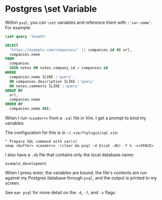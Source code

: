 # Postgres \set Variable

Within `psql`,
you can `\set` variables and reference them with `:'var-name'`.
For example:

```sql
\set query '%SaaS%'

SELECT
  'https://example.com/companies/' || companies.id AS url,
  companies.name
FROM
  companies
  JOIN notes ON notes.company_id = companies.id
WHERE
  companies.name ILIKE :'query'
  OR companies.description ILIKE :'query'
  OR notes.comments ILIKE :'query'
GROUP BY
  url,
  companies.name
ORDER BY
  companies.name ASC;
```

When I run `<Leader>v` from a `.sql` file in Vim,
I get a prompt to bind my variables.

The configuration for this is in `~/.vim/ftplugin/sql.vim`:

```vim
" Prepare SQL command with var(s)
nmap <buffer> <Leader>v :!clear && psql -d $(cat .db) -f % -v<SPACE>
```

I also have a `.db` file that contains only the local database name:

```
example_development
```

When I press enter,
the variables are bound,
the file's contents are run against my Postgres database through `psql`,
and the output is printed to my screen.

See `man psql` for more detail on the `-d`, `-f`, and `-v` flags.
